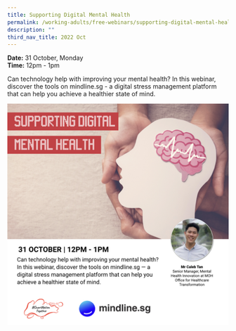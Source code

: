 ```yaml
---
title: Supporting Digital Mental Health
permalink: /working-adults/free-webinars/supporting-digital-mental-health/
description: ""
third_nav_title: 2022 Oct
---
```

**Date:** 31 October, Monday
<br> **Time:** 12pm - 1pm

Can technology help with improving your mental health? In this webinar, discover the tools on mindline.sg - a digital stress management platform that can help you achieve a healthier state of mind. 

![Free webinar on supporting digital mental health for working adults](/images/oct%202022/wa_31%20oct.jpeg)